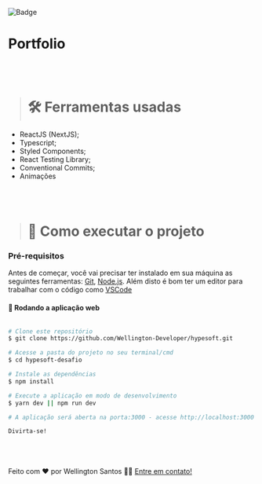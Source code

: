 ![Badge](https://img.shields.io/badge/Hypesoft-teste-%237159c1?style=for-the-badge&logo=ghost)
# Portfolio

<br/><br/>
> # 🛠 Ferramentas usadas
- ReactJS (NextJS);
- Typescript;
- Styled Components;
- React Testing Library;
- Conventional Commits;
- Animações

<br/><br/>
> # 🚀 Como executar o projeto

### Pré-requisitos

Antes de começar, você vai precisar ter instalado em sua máquina as seguintes ferramentas:
[Git](https://git-scm.com), [Node.js](https://nodejs.org/en/). 
Além disto é bom ter um editor para trabalhar com o código como [VSCode](https://code.visualstudio.com/)



#### 🧭 Rodando a aplicação web

```bash

# Clone este repositório
$ git clone https://github.com/Wellington-Developer/hypesoft.git

# Acesse a pasta do projeto no seu terminal/cmd
$ cd hypesoft-desafio

# Instale as dependências
$ npm install

# Execute a aplicação em modo de desenvolvimento
$ yarn dev || npm run dev

# A aplicação será aberta na porta:3000 - acesse http://localhost:3000

Divirta-se!

```

<br/><br/><br/>
Feito com ❤️ por Wellington Santos 👋🏽 [Entre em contato!](https://www.linkedin.com/in/wellington-santos-6a2670214/)